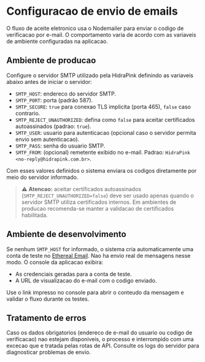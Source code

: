 # Configuracao de envio de emails

O fluxo de aceite eletronico usa o Nodemailer para enviar o codigo de verificacao por e-mail. O comportamento varia de acordo com as variaveis de ambiente configuradas na aplicacao.

## Ambiente de producao

Configure o servidor SMTP utilizado pela HidraPink definindo as variaveis abaixo antes de iniciar o servidor:

- `SMTP_HOST`: endereco do servidor SMTP.
- `SMTP_PORT`: porta (padrão 587).
- `SMTP_SECURE`: `true` para conexao TLS implicita (porta 465), `false` caso contrario.
- `SMTP_REJECT_UNAUTHORIZED`: defina como `false` para aceitar certificados autoassinados (padrao: `true`).
- `SMTP_USER`: usuario para autenticacao (opcional caso o servidor permita envio sem autenticacao).
- `SMTP_PASS`: senha do usuario SMTP.
- `SMTP_FROM`: (opcional) remetente exibido no e-mail. Padrao: `HidraPink <no-reply@hidrapink.com.br>`.

Com esses valores definidos o sistema enviara os codigos diretamente por meio do servidor informado.

> ⚠️ **Atencao:** aceitar certificados autoassinados (`SMTP_REJECT_UNAUTHORIZED=false`) deve ser usado apenas quando o servidor SMTP utiliza certificados internos. Em ambientes de producao recomenda-se manter a validacao de certificados habilitada.

## Ambiente de desenvolvimento

Se nenhum `SMTP_HOST` for informado, o sistema cria automaticamente uma conta de teste no [Ethereal Email](https://ethereal.email/). Nao ha envio real de mensagens nesse modo. O console da aplicacao exibira:

- As credenciais geradas para a conta de teste.
- A URL de visualizacao do e-mail com o codigo enviado.

Use o link impresso no console para abrir o conteudo da mensagem e validar o fluxo durante os testes.

## Tratamento de erros

Caso os dados obrigatorios (endereco de e-mail do usuario ou codigo de verificacao) nao estejam disponiveis, o processo e interrompido com uma excecao que e tratada pelas rotas de API. Consulte os logs do servidor para diagnosticar problemas de envio.
